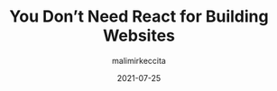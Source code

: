 ---
author: malimirkeccita
date: 2021-07-25
permalink: false
tags:
  - react
  - meta
target_url: https://www.silvestar.codes/articles/you-don-t-need-react-for-building-websites/
title: You Don’t Need React for Building Websites
---